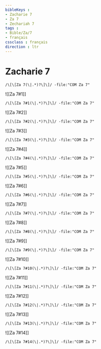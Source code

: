 ```yaml
---
bibleKeys : 
- Zacharie 7
- Za 7
- Zechariah 7
tags : 
- Bible/Za/7
- français
cssclass : français
direction : ltr
---
```


# Zacharie 7

```query
/\[\[Za 7(\|.*)?\]\]/ -file:"COM Za 7"
```



![[Za 7#1]]

```query
/\[\[Za 7#1(\|.*)?\]\]/ -file:"COM Za 7"
```

![[Za 7#2]]

```query
/\[\[Za 7#2(\|.*)?\]\]/ -file:"COM Za 7"
```

![[Za 7#3]]

```query
/\[\[Za 7#3(\|.*)?\]\]/ -file:"COM Za 7"
```

![[Za 7#4]]

```query
/\[\[Za 7#4(\|.*)?\]\]/ -file:"COM Za 7"
```

![[Za 7#5]]

```query
/\[\[Za 7#5(\|.*)?\]\]/ -file:"COM Za 7"
```

![[Za 7#6]]

```query
/\[\[Za 7#6(\|.*)?\]\]/ -file:"COM Za 7"
```

![[Za 7#7]]

```query
/\[\[Za 7#7(\|.*)?\]\]/ -file:"COM Za 7"
```

![[Za 7#8]]

```query
/\[\[Za 7#8(\|.*)?\]\]/ -file:"COM Za 7"
```

![[Za 7#9]]

```query
/\[\[Za 7#9(\|.*)?\]\]/ -file:"COM Za 7"
```

![[Za 7#10]]

```query
/\[\[Za 7#10(\|.*)?\]\]/ -file:"COM Za 7"
```

![[Za 7#11]]

```query
/\[\[Za 7#11(\|.*)?\]\]/ -file:"COM Za 7"
```

![[Za 7#12]]

```query
/\[\[Za 7#12(\|.*)?\]\]/ -file:"COM Za 7"
```

![[Za 7#13]]

```query
/\[\[Za 7#13(\|.*)?\]\]/ -file:"COM Za 7"
```

![[Za 7#14]]

```query
/\[\[Za 7#14(\|.*)?\]\]/ -file:"COM Za 7"
```

